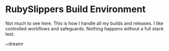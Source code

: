 RubySlippers Build Environment
==============================

Not much to see here. This is how I handle all my builds and releases. I like controlled workflows and safeguards. Nothing happens without a full stack test.

~dreamr
